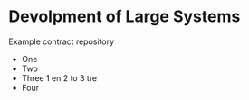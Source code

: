 # Devolpment of Large Systems

Example contract repository

* One
* Two
* Three
  1 en
  2 to
  3 tre
* Four	
